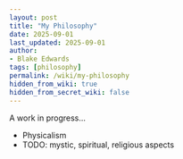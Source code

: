 ```yaml
---
layout: post
title: "My Philosophy"
date: 2025-09-01
last_updated: 2025-09-01
author:
- Blake Edwards
tags: [philosophy]
permalink: /wiki/my-philosophy
hidden_from_wiki: true
hidden_from_secret_wiki: false
---
```


A work in progress...

- Physicalism
- TODO: mystic, spiritual, religious aspects
 